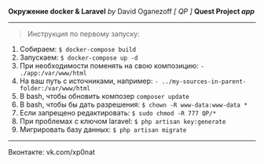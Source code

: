 **Окружение docker & Laravel**  *by* David Oganezoff
*[ QP ]* **Quest Project *app***

---

> Инструкция по первому запуску:

1. Собираем:  `$ docker-compose build`
2. Запускаем: `$ docker-compose up -d`
3. При необходимости поменять на свою композицию: `- ./app:/var/www/html`
4. На ваш путь с источниками, например: `- ../my-sources-in-parent-folder:/var/www/html`
5. В bash, чтобы обновить композер `composer update`
6. В bash, чтобы бы дать разрешения: `$ chown -R www-data:www-data *`
7. Если запрещено редактировать: `$ sudo chmod -R 777 QP/*`
8. При проблемах с ключом laravel: `$ php artisan key:generate`
9. Мигрировать базу данных: `$ php artisan migrate`
------------------
Вконтакте: vk.com/xp0nat
